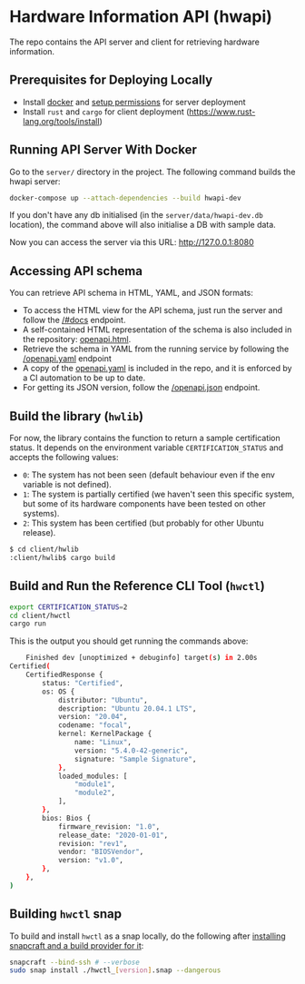 # Hardware Information API (hwapi)

The repo contains the API server and client for retrieving hardware information.

## Prerequisites for Deploying Locally

- Install [docker](https://docs.docker.com/engine/install/ubuntu/) and
  [setup permissions](https://docs.docker.com/engine/install/linux-postinstall/)
  for server deployment
- Install `rust` and `cargo` for client deployment
  (https://www.rust-lang.org/tools/install)

## Running API Server With Docker

Go to the `server/` directory in the project. The following command builds the
hwapi server:

```bash
docker-compose up --attach-dependencies --build hwapi-dev
```

If you don't have any db initialised (in the `server/data/hwapi-dev.db` location),
the command above will also initialise a DB with sample data.

Now you can access the server via this URL: http://127.0.0.1:8080

## Accessing API schema

You can retrieve API schema in HTML, YAML, and JSON formats:

- To access the HTML view for the API schema, just run the server and follow the
  [/#docs](http://127.0.0.1:8080/#docs) endpoint.
- A self-contained HTML representation of the schema is also included in the
  repository: [openapi.html](./server/schemas/openapi.html).
- Retrieve the schema in YAML from the running service by following the
  [/openapi.yaml](http://127.0.0.1:8080/v1/openapi.yaml) endpoint
- A copy of the [openapi.yaml](./server/schemas/openapi.yaml) is included in the
  repo, and it is enforced by a CI automation to be up to date.
- For getting its JSON version, follow the
  [/openapi.json](http://127.0.0.1:8080/openapi.json) endpoint.

## Build the library (`hwlib`)

For now, the library contains the function to return a sample certification
status. It depends on the environment variable `CERTIFICATION_STATUS` and
accepts the following values:

- `0`: The system has not been seen (default behaviour even if the env variable
  is not defined).
- `1`: The system is partially certified (we haven't seen this specific system,
  but some of its hardware components have been tested on other systems).
- `2`: This system has been certified (but probably for other Ubuntu release).

```bash
$ cd client/hwlib
:client/hwlib$ cargo build
```

## Build and Run the Reference CLI Tool (`hwctl`)

```bash
export CERTIFICATION_STATUS=2
cd client/hwctl
cargo run
```

This is the output you should get running the commands above:

```bash
    Finished dev [unoptimized + debuginfo] target(s) in 2.00s
Certified(
    CertifiedResponse {
        status: "Certified",
        os: OS {
            distributor: "Ubuntu",
            description: "Ubuntu 20.04.1 LTS",
            version: "20.04",
            codename: "focal",
            kernel: KernelPackage {
                name: "Linux",
                version: "5.4.0-42-generic",
                signature: "Sample Signature",
            },
            loaded_modules: [
                "module1",
                "module2",
            ],
        },
        bios: Bios {
            firmware_revision: "1.0",
            release_date: "2020-01-01",
            revision: "rev1",
            vendor: "BIOSVendor",
            version: "v1.0",
        },
    },
)
```

## Building `hwctl` snap

To build and install `hwctl` as a snap locally, do the following after
[installing snapcraft and a build provider for it](https://snapcraft.io/docs/snapcraft-setup):

```bash
snapcraft --bind-ssh # --verbose
sudo snap install ./hwctl_[version].snap --dangerous
```
